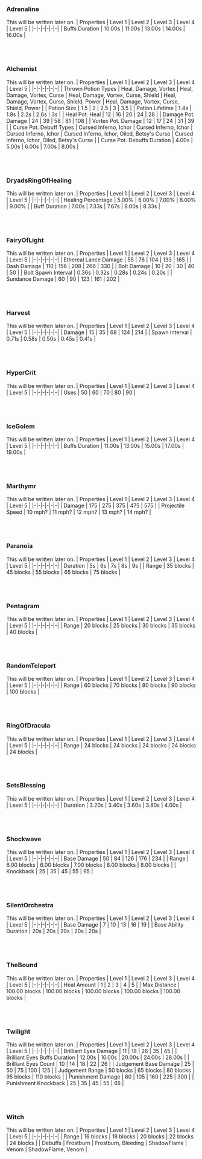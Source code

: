 ### Adrenaline
This will be written later on.
| Properties | Level 1 | Level 2 | Level 3 | Level 4 | Level 5 |
|-|-|-|-|-|-|
| Buffs Duration | 10.00s | 11.00s | 13.00s | 14.00s | 16.00s |

<br></br>
### Alchemist
This will be written later on.
| Properties | Level 1 | Level 2 | Level 3 | Level 4 | Level 5 |
|-|-|-|-|-|-|
| Thrown Potion Types | Heal, Damage, Vortex | Heal, Damage, Vortex, Curse | Heal, Damage, Vortex, Curse, Shield | Heal, Damage, Vortex, Curse, Shield, Power | Heal, Damage, Vortex, Curse, Shield, Power |
| Potion Size | 1.5 | 2 | 2.5 | 3 | 3.5 |
| Potion Lifetime | 1.4s | 1.8s | 2.2s | 2.6s | 3s |
| Heal Pot. Heal | 12 | 16 | 20 | 24 | 28 |
| Damage Pot. Damage | 24 | 39 | 58 | 81 | 108 |
| Vortex Pot. Damage | 12 | 17 | 24 | 31 | 39 |
| Curse Pot. Debuff Types | Cursed Inferno, Ichor | Cursed Inferno, Ichor | Cursed Inferno, Ichor | Cursed Inferno, Ichor, Oiled, Betsy's Curse | Cursed Inferno, Ichor, Oiled, Betsy's Curse |
| Curse Pot. Debuffs Duration | 4.00s | 5.00s | 6.00s | 7.00s | 8.00s |

<br></br>
### DryadsRingOfHealing
This will be written later on.
| Properties | Level 1 | Level 2 | Level 3 | Level 4 | Level 5 |
|-|-|-|-|-|-|
| Healing Percentage | 5.00% | 6.00% | 7.00% | 8.00% | 9.00% |
| Buff Duration | 7.00s | 7.33s | 7.67s | 8.00s | 8.33s |

<br></br>
### FairyOfLight
This will be written later on.
| Properties | Level 1 | Level 2 | Level 3 | Level 4 | Level 5 |
|-|-|-|-|-|-|
| Ethereal Lance Damage | 55 | 78 | 104 | 133 | 165 |
| Dash Damage | 110 | 156 | 208 | 266 | 330 |
| Bolt Damage | 10 | 20 | 30 | 40 | 50 |
| Bolt Spawn Interval | 0.36s | 0.32s | 0.28s | 0.24s | 0.20s |
| Sundance Damage | 60 | 90 | 123 | 161 | 202 |

<br></br>
### Harvest
This will be written later on.
| Properties | Level 1 | Level 2 | Level 3 | Level 4 | Level 5 |
|-|-|-|-|-|-|
| Damage | 15 | 35 | 68 | 124 | 214 |
| Spawn Interval | 0.71s | 0.58s | 0.50s | 0.45s | 0.41s |

<br></br>
### HyperCrit
This will be written later on.
| Properties | Level 1 | Level 2 | Level 3 | Level 4 | Level 5 |
|-|-|-|-|-|-|
| Uses | 50 | 60 | 70 | 80 | 90 |

<br></br>
### IceGolem
This will be written later on.
| Properties | Level 1 | Level 2 | Level 3 | Level 4 | Level 5 |
|-|-|-|-|-|-|
| Buffs Duration | 11.00s | 13.00s | 15.00s | 17.00s | 19.00s |

<br></br>
### Marthymr
This will be written later on.
| Properties | Level 1 | Level 2 | Level 3 | Level 4 | Level 5 |
|-|-|-|-|-|-|
| Damage | 175 | 275 | 375 | 475 | 575 |
| Projectile Speed | 10 mph? | 11 mph? | 12 mph? | 13 mph? | 14 mph? |

<br></br>
### Paranoia
This will be written later on.
| Properties | Level 1 | Level 2 | Level 3 | Level 4 | Level 5 |
|-|-|-|-|-|-|
| Duration | 5s | 6s | 7s | 8s | 9s |
| Range | 35 blocks | 45 blocks | 55 blocks | 65 blocks | 75 blocks |

<br></br>
### Pentagram
This will be written later on.
| Properties | Level 1 | Level 2 | Level 3 | Level 4 | Level 5 |
|-|-|-|-|-|-|
| Range | 20 blocks | 25 blocks | 30 blocks | 35 blocks | 40 blocks |

<br></br>
### RandomTeleport
This will be written later on.
| Properties | Level 1 | Level 2 | Level 3 | Level 4 | Level 5 |
|-|-|-|-|-|-|
| Range | 60 blocks | 70 blocks | 80 blocks | 90 blocks | 100 blocks |

<br></br>
### RingOfDracula
This will be written later on.
| Properties | Level 1 | Level 2 | Level 3 | Level 4 | Level 5 |
|-|-|-|-|-|-|
| Range | 24 blocks | 24 blocks | 24 blocks | 24 blocks | 24 blocks |

<br></br>
### SetsBlessing
This will be written later on.
| Properties | Level 1 | Level 2 | Level 3 | Level 4 | Level 5 |
|-|-|-|-|-|-|
| Duration | 3.20s | 3.40s | 3.60s | 3.80s | 4.00s |

<br></br>
### Shockwave
This will be written later on.
| Properties | Level 1 | Level 2 | Level 3 | Level 4 | Level 5 |
|-|-|-|-|-|-|
| Base Damage | 50 | 84 | 126 | 176 | 234 |
| Range | 6.00 blocks | 6.00 blocks | 7.00 blocks | 8.00 blocks | 8.00 blocks |
| Knockback | 25 | 35 | 45 | 55 | 65 |

<br></br>
### SilentOrchestra
This will be written later on.
| Properties | Level 1 | Level 2 | Level 3 | Level 4 | Level 5 |
|-|-|-|-|-|-|
| Base Damage | 7 | 10 | 13 | 16 | 19 |
| Base Ability Duration | 20s | 20s | 20s | 20s | 20s |

<br></br>
### TheBound
This will be written later on.
| Properties | Level 1 | Level 2 | Level 3 | Level 4 | Level 5 |
|-|-|-|-|-|-|
| Heal Amount | 1 | 2 | 3 | 4 | 5 |
| Max Distance | 100.00 blocks | 100.00 blocks | 100.00 blocks | 100.00 blocks | 100.00 blocks |

<br></br>
### Twilight
This will be written later on.
| Properties | Level 1 | Level 2 | Level 3 | Level 4 | Level 5 |
|-|-|-|-|-|-|
| Brilliant Eyes Damage | 11 | 18 | 26 | 35 | 45 |
| Brilliant Eyes Buffs Duration | 12.00s | 16.00s | 20.00s | 24.00s | 28.00s |
| Brilliant Eyes Count | 10 | 14 | 18 | 22 | 26 |
| Judgement Base Damage | 25 | 50 | 75 | 100 | 125 |
| Judgement Range | 50 blocks | 65 blocks | 80 blocks | 95 blocks | 110 blocks |
| Punishment Damage | 60 | 105 | 160 | 225 | 300 |
| Punishment Knockback | 25 | 35 | 45 | 55 | 65 |

<br></br>
### Witch
This will be written later on.
| Properties | Level 1 | Level 2 | Level 3 | Level 4 | Level 5 |
|-|-|-|-|-|-|
| Range | 16 blocks | 18 blocks | 20 blocks | 22 blocks | 24 blocks |
| Debuffs | Frostburn | Frostburn, Bleeding | ShadowFlame | Venom | ShadowFlame, Venom |

<br></br>
